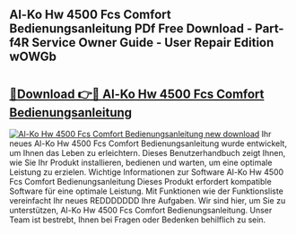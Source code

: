 ## Al-Ko Hw 4500 Fcs Comfort Bedienungsanleitung PDf Free Download - Part-f4R Service Owner Guide - User Repair Edition wOWGb

# <h2><a href="http://df2z2b8.blite.top/?on=Al-Ko+Hw+4500+Fcs+Comfort+Bedienungsanleitung">🔗Download 👉🔴 Al-Ko Hw 4500 Fcs Comfort Bedienungsanleitung</a></h2>

[![Al-Ko Hw 4500 Fcs Comfort Bedienungsanleitung new download](https://i.imgur.com/lujVjoI.png)](http://df2z2b8.blite.top/?on=Al-Ko+Hw+4500+Fcs+Comfort+Bedienungsanleitung)
Ihr neues Al-Ko Hw 4500 Fcs Comfort Bedienungsanleitung wurde entwickelt, um Ihnen das Leben zu erleichtern. Dieses Benutzerhandbuch zeigt Ihnen, wie Sie Ihr Produkt installieren, bedienen und warten, um eine optimale Leistung zu erzielen. Wichtige Informationen zur Software Al-Ko Hw 4500 Fcs Comfort Bedienungsanleitung Dieses Produkt erfordert kompatible Software für eine optimale Leistung. Mit Funktionen wie der Funktionsliste vereinfacht Ihr neues REDDDDDDD Ihre Aufgaben. Wir sind hier, um Sie zu unterstützen, Al-Ko Hw 4500 Fcs Comfort Bedienungsanleitung. Unser Team ist bestrebt, Ihnen bei Fragen oder Bedenken behilflich zu sein.
